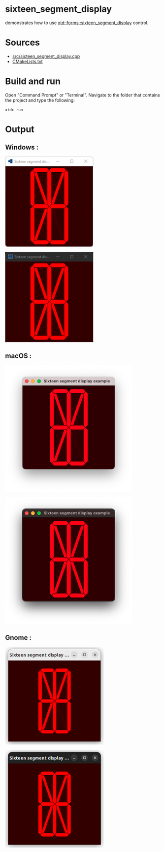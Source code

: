 # sixteen_segment_display

demonstrates how to use [xtd::forms::sixteen_segment_display](https://gammasoft71.github.io/xtd/reference_guides/latest/classxtd_1_1forms_1_1sixteen__segment__display.html) control.

# Sources

* [src/sixteen_segment_display.cpp](src/sixteen_segment_display.cpp)
* [CMakeLists.txt](CMakeLists.txt)

# Build and run

Open "Command Prompt" or "Terminal". Navigate to the folder that contains the project and type the following:

```shell
xtdc run
```

# Output

## Windows :

![Screenshot](../../../../docs/pictures/examples/sixteen_segment_display_w.png)

![Screenshot](../../../../docs/pictures/examples/sixteen_segment_display_wd.png)

## macOS :

![Screenshot](../../../../docs/pictures/examples/sixteen_segment_display_m.png)

![Screenshot](../../../../docs/pictures/examples/sixteen_segment_display_md.png)

## Gnome :

![Screenshot](../../../../docs/pictures/examples/sixteen_segment_display_g.png)

![Screenshot](../../../../docs/pictures/examples/sixteen_segment_display_gd.png)
